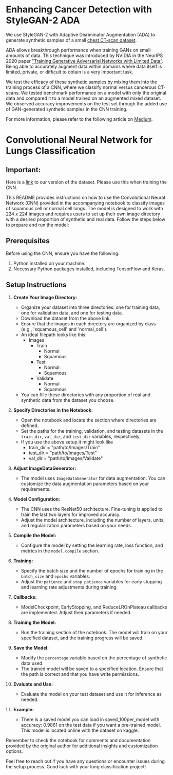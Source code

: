 # Enhancing Cancer Detection with StyleGAN-2 ADA
We use StyleGAN-2 with Adaptive Disriminator Augmentation (ADA) to generate synthetic samples of a small [chest CT-scan dataset](https://www.kaggle.com/datasets/mohamedhanyyy/chest-ctscan-images/code?datasetId=839140&sortBy=voteCount). 

ADA allows breakthrough performance when training GANs on small amounts of data. This technique was introduced by NVIDIA in the NeurIPS 2020 paper ["Training Generative Adversarial Networks with Limited Data"](https://nvlabs-fi-cdn.nvidia.com/stylegan2-ada/ada-paper.pdf). Being able to accurately augment data within domains where data itself is limited, private, or difficult to obtain is a very important task.

We test the efficacy of these synthetic samples by mixing them into the training process of a CNN, where we classify normal versus cancerous CT-scans. We tested benchmark performance on a model with only the original data and compared it to a model trained on an augmented mixed dataset. We observed accuracy improvements on the test set through the added use of GAN-generated synthetic samples in the CNN training.

For more information, please refer to the following article on [Medium]().


# Convolutional Neural Network for Lungs Classification

## Important: 
Here is a [link](https://www.kaggle.com/datasets/benjaminmaizes/formatted-and-augmented-chest-ct-scan-images) to our version of the dataset. Please use this when training the CNN. 

This README provides instructions on how to use the Convolutional Neural Network (CNN) provided in the accompanying notebook to classify images of squamous cell or normal cell lungs. The model is designed to work with 224 x 224 images and requires users to set up their own image directory with a desired proportion of synthetic and real data. Follow the steps below to prepare and run the model:

## Prerequisites

Before using the CNN, ensure you have the following:

1. Python installed on your machine.
2. Necessary Python packages installed, including TensorFlow and Keras.

## Setup Instructions

1. **Create Your Image Directory:**
   - Organize your dataset into three directories: one for training data, one for validation data, and one for testing data.
   - Download the dataset from the above link. 
   - Ensure that the images in each directory are organized by class (e.g., 'squamous_cell' and 'normal_cell').
   - An ideal filepath looks like this:
     - Images 
         - Train
            - Normal
            - Squamous
         - Test
            - Normal
            - Squamous
         - Validate
            - Normal
            - Squamous
    - You can fille these directories with any proportion of real and synthetic data from the dataset you choose. 

2. **Specify Directories in the Notebook:**
   - Open the notebook and locate the section where directories are defined.
   - Set the paths for the training, validation, and testing datasets in the `train_dir`, `val_dir`, and `test_dir` variables, respectively.
   - If you use the above setup it might look like 
      - train_dir = "path/to/Images/Train"
      - test_dir = "path/to/Images/Test"
      - val_dir = "path/to/Images/Validate"
   

3. **Adjust ImageDataGenerator:**
   - The model uses `ImageDataGenerator` for data augmentation. You can customize the data augmentation parameters based on your requirements.

4. **Model Configuration:**
   - The CNN uses the ResNet50 architecture. Fine-tuning is applied to train the last two layers for improved accuracy.
   - Adjust the model architecture, including the number of layers, units, and regularization parameters based on your needs.

5. **Compile the Model:**
   - Configure the model by setting the learning rate, loss function, and metrics in the `model.compile` section.

6. **Training:**
   - Specify the batch size and the number of epochs for training in the `batch_size` and `epochs` variables.
   - Adjust the `patience` and `stop_patience` variables for early stopping and learning rate adjustments during training.

7. **Callbacks:**
   - ModelCheckpoint, EarlyStopping, and ReduceLROnPlateau callbacks are implemented. Adjust their parameters if needed.

8. **Training the Model:**
   - Run the training section of the notebook. The model will train on your specified dataset, and the training progress will be saved.

9. **Save the Model:**
   - Modify the `percentage` variable based on the percentage of synthetic data used.
   - The trained model will be saved to a specified location. Ensure that the path is correct and that you have write permissions.

10. **Evaluate and Use:**
    - Evaluate the model on your test dataset and use it for inference as needed.

11. **Example:**
    - There is a saved model you can load in saved_100per_model with accuracy: 0.9861 on the test data if you want a pre-trained model. This model is located online with the dataset on kaggle. 

Remember to check the notebook for comments and documentation provided by the original author for additional insights and customization options.

Feel free to reach out if you have any questions or encounter issues during the setup process. Good luck with your lung classification project!
